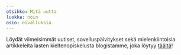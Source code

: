 ```yaml
---
otsikko: Mitä uutta
luokka: noin
osio: oivalluksia
---
```

Löydät viimeisimmät uutiset, sovelluspäivitykset sekä mielenkiintoisia artikkeleita lasten kieltenopiskelusta blogistamme, joka löytyy [täältä](https://Studycat.com/blog/)!